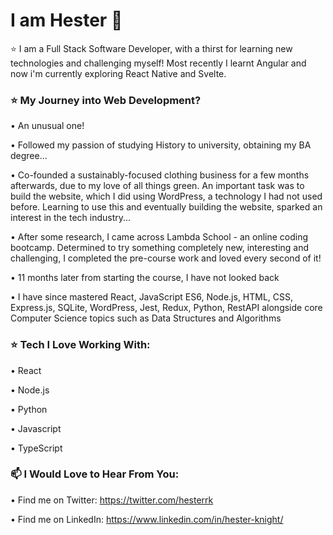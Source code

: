 # I am Hester 👋



⭐ I am a Full Stack Software Developer, with a thirst for learning new technologies and challenging myself!
Most recently I learnt Angular and now i'm currently exploring React Native and Svelte.


### ⭐ My Journey into Web Development?

• An unusual one! 

• Followed my passion of studying History to university, obtaining my BA degree...

• Co-founded a sustainably-focused clothing business for a few months afterwards, due to my love of all things green. An important task was to build the website, which I did using WordPress, a technology I had not used before. Learning to use this and eventually building the website, sparked an interest in the tech industry...

• After some research, I came across Lambda School - an online coding bootcamp. Determined to try something completely new, interesting and challenging, I completed the pre-course work and loved every second of it!

• 11 months later from starting the course, I have not looked back

• I have since mastered React, JavaScript ES6, Node.js, HTML, CSS, Express.js, SQLite, WordPress, Jest, Redux, Python, RestAPI alongside core Computer Science topics such as Data Structures and Algorithms


### ⭐ Tech I Love Working With:

• React

• Node.js

• Python

• Javascript

• TypeScript


### 📫 I Would Love to Hear From You: 
• Find me on Twitter: https://twitter.com/hesterrk

• Find me on LinkedIn: https://www.linkedin.com/in/hester-knight/





